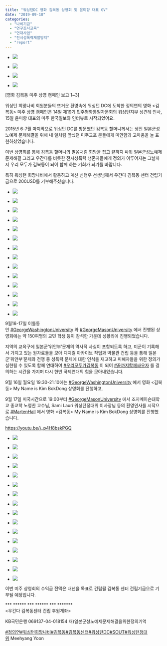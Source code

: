 ```yaml
---
title: "워싱턴DC 영화 김복동 상영회 및 윤미향 대표 GV"
date: "2019-09-18"
categories: 
  - "나비기금"
  - "연구조사교육"
  - "연대사업"
  - "전시성폭력재발방지"
  - "report"
---
```


- ![](http://womenandwar.net/kr/wp-content/uploads/2019/10/0914-워싱턴DC-19기-평통위-상견례-윤미향-대표-인사-576x1024.jpg)
    
- ![](http://womenandwar.net/kr/wp-content/uploads/2019/10/0915-워싱턴DC-미주-한국일보-윤미향-대표-인터뷰-1024x768.jpg)
    
- ![](http://womenandwar.net/kr/wp-content/uploads/2019/10/0915-워싱턴DC-신행우-님-우간다김복동센터-기금-전달-1024x939.jpg)
    
- ![](http://womenandwar.net/kr/wp-content/uploads/2019/10/0915-워싱턴DC-희망나비.jpg)
    

\[영화 김복동 미주 상영 캠페인 보고 1~3\]

워싱턴 희망나비 회원분들의 뜨거운 환영속에 워싱턴 DC에 도착한 정의연의 영화 <김복동> 미주 상영 캠페인은 14일 제19기 민주평화통일자문회의 워싱턴지부 싱견례 인사, 15일 윤미향 대표의 미주 한국일보와 인터뷰로 시작되었어요.

2015년 6-7월 마지막으로 워싱턴 DC를 방문했던 김복동 할머니께서는 생전 일본군성노예제 문제해결을 위해 내 일처럼 앞섰던 미주교포 분들에게 미안함과 고마움을 늘 표현하셨었습니다.

이번 상영회를 통해 김복동 할머니의 말씀처럼 희망을 잡고 끝까지 싸워 일본군성노예제 문제해결 그리고 우간다를 비롯한 전시성폭력 생존자들에게 정의가 이루어지는 그날까지 우리 모두가 김복동이 되어 함께 하는 기회가 되기를 바랍니다.

특히 워싱턴 희망나비에서 활동하고 계신 신행우 선생님께서 우간다 김복동 센터 건립기금으로 200USD를 기부해주셨습니다.

- ![](http://womenandwar.net/kr/wp-content/uploads/2019/10/0916-워싱턴DC-조지워싱턴대-워싱턴희망나비-상영회-1-768x1024.jpg)
    
- ![](http://womenandwar.net/kr/wp-content/uploads/2019/10/0916-워싱턴DC-조지워싱턴대-워싱턴희망나비-상영회-2-768x1024.jpg)
    
- ![](http://womenandwar.net/kr/wp-content/uploads/2019/10/0916-워싱턴DC-조지워싱턴대-워싱턴희망나비-상영회-3-768x1024.jpg)
    
- ![](http://womenandwar.net/kr/wp-content/uploads/2019/10/0916-워싱턴DC-조지워싱턴대-워싱턴희망나비-상영회-4-768x1024.jpg)
    
- ![](http://womenandwar.net/kr/wp-content/uploads/2019/10/0916-워싱턴DC-조지워싱턴대-워싱턴희망나비-상영회-5-768x1024.jpg)
    
- ![](http://womenandwar.net/kr/wp-content/uploads/2019/10/0916-워싱턴DC-조지워싱턴대-워싱턴희망나비-상영회-6-1024x768.jpg)
    
- ![](http://womenandwar.net/kr/wp-content/uploads/2019/10/0916-워싱턴DC-조지워싱턴대-워싱턴희망나비-상영회-7-768x1024.jpg)
    
- ![](http://womenandwar.net/kr/wp-content/uploads/2019/10/0916-워싱턴DC-조지워싱턴대-워싱턴희망나비-상영회-9-768x1024.jpg)
    
- ![](http://womenandwar.net/kr/wp-content/uploads/2019/10/0916-워싱턴DC-조지워싱턴대-워싱턴희망나비-상영회-10-768x1024.jpg)
    
- ![](http://womenandwar.net/kr/wp-content/uploads/2019/10/0916-워싱턴DC-조지워싱턴대-워싱턴희망나비-상영회-11-768x1024.jpg)
    
- ![](http://womenandwar.net/kr/wp-content/uploads/2019/10/0916-워싱턴DC-조지워싱턴대-워싱턴희망나비-상영회-12-768x1024.jpg)
    
- ![](http://womenandwar.net/kr/wp-content/uploads/2019/10/0916-워싱턴DC-조지워싱턴대-워싱턴희망나비-상영회-13-768x1024.jpg)
    
- ![](http://womenandwar.net/kr/wp-content/uploads/2019/10/0916-워싱턴DC-조지워싱턴대-워싱턴희망나비-상영회-14-768x1024.jpg)
    
- ![](http://womenandwar.net/kr/wp-content/uploads/2019/10/0916-워싱턴DC-조지워싱턴대-워싱턴희망나비-상영회-8-1024x768.jpg)
    

9월16-17일 이틀동안 [#GeorgeWashingtonUniversity](https://www.facebook.com/hashtag/georgewashingtonuniversity?epa=HASHTAG) 와 [#GeorgeMasonUniversity](https://www.facebook.com/hashtag/georgemasonuniversity?epa=HASHTAG) 에서 진행된 상영회에는 약 150여명의 교민 학생 등이 참석한 가운데 성황리에 진행되었습니다.

지역의 교육구에 일본군’위안부’문제의 역사적 사실이 포함되도록 하고, 미군이 기록해서 가지고 있는 원자료들을 모아 디지컬 아카이브 작업과 박물관 건립 등을 통해 일본군’위안부’문제와 전쟁 중 성폭력 문제에 대한 인식을 재고하고 피해자들을 위한 정의가 실현될 수 있도록 함께 연대하여 [#우리모두가김복동](https://www.facebook.com/hashtag/%EC%9A%B0%EB%A6%AC%EB%AA%A8%EB%91%90%EA%B0%80%EA%B9%80%EB%B3%B5%EB%8F%99?epa=HASHTAG) 이 되어 [#끝까지함께싸우자](https://www.facebook.com/hashtag/%EB%81%9D%EA%B9%8C%EC%A7%80%ED%95%A8%EA%BB%98%EC%8B%B8%EC%9A%B0%EC%9E%90?epa=HASHTAG) 를 결의하는 시간을 가지며 다시 한번 국제연대의 힘을 모아내었습니다.

9월 16일 월요일 19:30-21:10에는 [#GeorgeWashingtonUniversity](https://www.facebook.com/hashtag/georgewashingtonuniversity?source=feed_text&epa=HASHTAG&__xts__%5B0%5D=68.ARDb0z_ygflFZPKBooeXWKjE5B77hgfAX7Hh2xB5BfUhUTm9o9jNBiSrsP_pXe2ZhpzVfH9WTT2G-9QN26pPaGXNqX-kWuxi4jADY771k5ieHePtiPaWjyd_iPfgOqE-R5g6kMK-E1RuLEVX5rcRd9JrZ4N-IMZfCC5uL2wZyUwn0f9FCygnZrUV0pukz1KUB_SSuqnfqN2N5jIrVTF7F-MOZ_XfFrHA7OYhgP3lkckt7qrhLw5JzPaWUH_p6ar7VPMOLFPOYZhVJsRpowrZBQmfHKFpvelkcnpnxrgIrYz8RRPtdSsS1ICGmJyOyFntWCZHAa52020dssMjxatc25ar4g&__tn__=%2ANK-R) 에서 영화 <김복동> My Name is Kim BokDong 상영회를 진행하고,

9월 17일 미국시간으로 19:00부터 [#GeorgeMasonUniversity](https://www.facebook.com/hashtag/georgemasonuniversity?source=feed_text&epa=HASHTAG) 에서 조지메이슨대학교 종교학 노영찬 교수님, Sami Lauri 워싱턴정대위 이사장님 등의 환영인사를 시작으로 [#MartenHall](https://www.facebook.com/hashtag/martenhall?source=feed_text&epa=HASHTAG) 에서 영화 <김복동> My Name is Kim BokDong 상영회를 진행했습니다.

https://youtu.be/\_p4H8bskPGQ

- ![](http://womenandwar.net/kr/wp-content/uploads/2019/10/0917-워싱턴DC-조지메이슨대-워싱턴정대위-상영회-15-1024x767.jpg)
    
- ![](http://womenandwar.net/kr/wp-content/uploads/2019/10/0917-워싱턴DC-조지메이슨대-워싱턴정대위-상영회-16-1024x767.jpg)
    
- ![](http://womenandwar.net/kr/wp-content/uploads/2019/10/0917-워싱턴DC-조지메이슨대-워싱턴정대위-상영회-1-1024x768.jpg)
    
- ![](http://womenandwar.net/kr/wp-content/uploads/2019/10/0917-워싱턴DC-조지메이슨대-워싱턴정대위-상영회-2-1024x768.jpg)
    
- ![](http://womenandwar.net/kr/wp-content/uploads/2019/10/0917-워싱턴DC-조지메이슨대-워싱턴정대위-상영회-3-1024x768.jpg)
    
- ![](http://womenandwar.net/kr/wp-content/uploads/2019/10/0917-워싱턴DC-조지메이슨대-워싱턴정대위-상영회-4-1024x768.jpg)
    
- ![](http://womenandwar.net/kr/wp-content/uploads/2019/10/0917-워싱턴DC-조지메이슨대-워싱턴정대위-상영회-5-768x1024.jpg)
    
- ![](http://womenandwar.net/kr/wp-content/uploads/2019/10/0917-워싱턴DC-조지메이슨대-워싱턴정대위-상영회-6-768x1024.jpg)
    
- ![](http://womenandwar.net/kr/wp-content/uploads/2019/10/0917-워싱턴DC-조지메이슨대-워싱턴정대위-상영회-7-768x1024.jpg)
    
- ![](http://womenandwar.net/kr/wp-content/uploads/2019/10/0917-워싱턴DC-조지메이슨대-워싱턴정대위-상영회-8-768x1024.jpg)
    
- ![](http://womenandwar.net/kr/wp-content/uploads/2019/10/0917-워싱턴DC-조지메이슨대-워싱턴정대위-상영회-9-1024x768.jpg)
    
- ![](http://womenandwar.net/kr/wp-content/uploads/2019/10/0917-워싱턴DC-조지메이슨대-워싱턴정대위-상영회-10-768x1024.jpg)
    
- ![](http://womenandwar.net/kr/wp-content/uploads/2019/10/0917-워싱턴DC-조지메이슨대-워싱턴정대위-상영회-11-768x1024.jpg)
    
- ![](http://womenandwar.net/kr/wp-content/uploads/2019/10/0917-워싱턴DC-조지메이슨대-워싱턴정대위-상영회-12-1024x768.jpg)
    
- ![](http://womenandwar.net/kr/wp-content/uploads/2019/10/0917-워싱턴DC-조지메이슨대-워싱턴정대위-상영회-14-1024x767.jpg)
    
- ![](http://womenandwar.net/kr/wp-content/uploads/2019/10/0917-워싱턴DC-조지메이슨대-워싱턴정대위-상영회-13-1024x768.jpg)
    

이번 미주 상영회의 수익금 전액은 내년을 목표로 건립될 김복동 센터 건립기금으로 기부될 예정입니다.

\*\*\* \*\*\*\*\*\* \*\*\* \*\*\*\*\*\* \*\*\* \*\*\*\*\*\*\*  
<우간다 김복동센터 건립 후원계좌>

KB국민은행 069137-04-018154 재)일본군성노예제문제해결을위한정의기억

[#정의연](https://www.facebook.com/hashtag/%EC%A0%95%EC%9D%98%EC%97%B0?source=feed_text&epa=HASHTAG)[#워싱턴희망나비](https://www.facebook.com/hashtag/%EC%9B%8C%EC%8B%B1%ED%84%B4%ED%9D%AC%EB%A7%9D%EB%82%98%EB%B9%84?source=feed_text&epa=HASHTAG)[#김복동](https://www.facebook.com/hashtag/%EA%B9%80%EB%B3%B5%EB%8F%99?source=feed_text&epa=HASHTAG)[#김복동센터](https://www.facebook.com/hashtag/%EA%B9%80%EB%B3%B5%EB%8F%99%EC%84%BC%ED%84%B0?source=feed_text&epa=HASHTAG)[#워싱턴DC](https://www.facebook.com/hashtag/%EC%9B%8C%EC%8B%B1%ED%84%B4dc?source=feed_text&epa=HASHTAG)[#SOUT](https://www.facebook.com/hashtag/sout?source=feed_text&epa=HASHTAG)[#워싱턴정대위](https://www.facebook.com/hashtag/%EC%9B%8C%EC%8B%B1%ED%84%B4%EC%A0%95%EB%8C%80%EC%9C%84?source=feed_text&epa=HASHTAG) Meehyang Yoon
